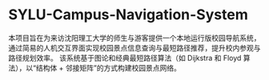 # SYLU-Campus-Navigation-System
本项目旨在为来访沈阳理工大学的师生与游客提供一个本地运行版校园导航系统，通过简易的人机交互界面实现校园景点信息查询与最短路径推荐，提升校内参观与路径规划效率。  该系统基于图论和经典最短路径算法（如 Dijkstra 和 Floyd 算法），以“结构体 + 邻接矩阵”的方式构建校园景点网络。
